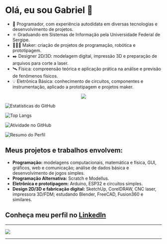 # Olá, eu sou Gabriel 👋

* 🌱 Programador, com experiência autodidata em diversas tecnologias e desenvolvimento de projetos.
* ⚛️ Graduando em Sistemas de Informação pela Universidade Federal de Sergipe.  
* 👨🏻‍💻 Maker: criação de projetos de programação, robótica e prototipagem.  
* ✒️ Designer 2D/3D: modelagem digital, impressão 3D e preparação de arquivos para corte a laser.  
* 🛰️ Física: compreensão teórica e aplicação prática na análise e previsão de fenômenos físicos.  
* 💡 Eletrônica Básica: conhecimento de circuitos, componentes e instrumentação, aplicado a prototipagem e projetos maker.

<p align="center">
  <img src="https://github-readme-stats.vercel.app/api/top-langs/?username=gabrieljsantos&layout=compact&langs_count=20" />
</p>


![Estatísticas do GitHub](https://github-readme-stats.vercel.app/api?username=gabrieljsantos&show_icons=true&theme=radical)

![Top Langs](https://github-readme-stats.vercel.app/api/top-langs/?username=gabrieljsantos&layout=compact&langs_count=20)

![Atividade no GitHub](https://github-readme-activity-graph.cyclic.app/graph?username=gabrieljsantos&theme=github)

![Resumo do Perfil](https://github-profile-summary-cards.vercel.app/api/cards/profile-details?username=gabrieljsantos&theme=github)

## Meus projetos e trabalhos envolvem:
* **Programação:** modelagens computacionais, matemática e física, GUI, gráficos, web e comunicação; análise de dados básica e desenvolvimento de jogos simples.  
* **Programação Alternativa:** Scratch e Modellus.  
* **Eletrônica e prototipagem:** Arduino, ESP32 e circuitos simples.  
* **Design 2D/3D e fabricação digital:** SketchUp, CorelDRAW, CNC laser, impressora 3D/FDM; estudando Blender, FreeCAD, Fusion360 e similares.




## Conheça meu perfil no [LinkedIn](https://www.linkedin.com/in/gabriel-j-santos/)
---


<a href="https://github.com/gabrieljsantos/github-profile-views-counter">
    <img src="https://komarev.com/ghpvc/?username=gabrieljsantos&style=for-the-badge">
</a>

[GitHub Profile Views Counter]: https://github.com/gabrieljsantos/github-profile-views-counter
---




